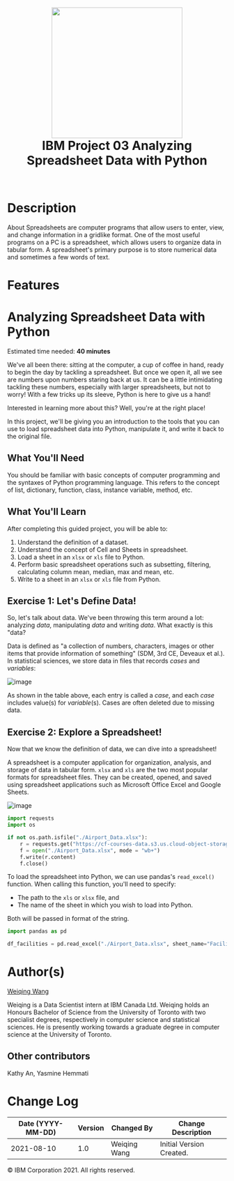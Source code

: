 <div align="center">
      <h1> <img src="https://github.com/ahammadmejbah/IBM-Project-02-Transform-Photos-to-Sketches-and-Paintings-with-OpenCV/blob/main/Additional%20Files/SN_web_lightmode.svg" width="300px"><br/>IBM Project 03 Analyzing Spreadsheet Data with Python</h1>
     </div>
<p align="center"> <a href="https://github.com/ahammadmejbah" target="_blank"><img alt="" src="https://img.shields.io/badge/Website-EA4C89?style=normal&logo=dribbble&logoColor=white" style="vertical-align:center" /></a> <a href="https://twitter.com/ahammadmejbah" target="_blank"><img alt="" src="https://img.shields.io/badge/Twitter-1DA1F2?style=normal&logo=twitter&logoColor=white" style="vertical-align:center" /></a> <a href="https://www.facebook.com/ahammadmejbah" target="_blank"><img alt="" src="https://img.shields.io/badge/Facebook-1877F2?style=normal&logo=facebook&logoColor=white" style="vertical-align:center" /></a> <a href="https://www.instagram.com/ahammadmejbah/" target="_blank"><img alt="" src="https://img.shields.io/badge/Instagram-E4405F?style=normal&logo=instagram&logoColor=white" style="vertical-align:center" /></a> <a href="https://www.linkedin.com/in/ahammadmejbah/}" target="_blank"><img alt="" src="https://img.shields.io/badge/LinkedIn-0077B5?style=normal&logo=linkedin&logoColor=white" style="vertical-align:center" /></a> </p>

# Description
About Spreadsheets are computer programs that allow users to enter, view, and change information in a gridlike format. One of the most useful programs on a PC is a spreadsheet, which allows users to organize data in tabular form. A spreadsheet's primary purpose is to store numerical data and sometimes a few words of text.

# Features
# Analyzing Spreadsheet Data with Python

Estimated time needed: **40 minutes**

We've all been there: sitting at the computer, a cup of coffee in hand, ready to begin the day by tackling a spreadsheet. But once we open it, all we see are numbers upon numbers staring back at us. It can be a little intimidating tackling these numbers, especially with larger spreadsheets, but not to worry! With a few tricks up its sleeve, Python is here to give us a hand!

Interested in learning more about this? Well, you're at the right place!

In this project, we'll be giving you an introduction to the tools that you can use to load spreadsheet data into Python, manipulate it, and write it back to the original file.

## What You'll Need

You should be familiar with basic concepts of computer programming and the syntaxes of Python programming language. This refers to the concept of list, dictionary, function, class, instance variable, method, etc.

## What You'll Learn

After completing this guided project, you will be able to:

1.  Understand the definition of a dataset.
2.  Understand the concept of Cell and Sheets in spreadsheet.
3.  Load a sheet in an `xlsx` or `xls` file to Python.
4.  Perform basic spreadsheet operations such as subsetting, filtering, calculating column mean, median, max and mean, etc.
5.  Write to a sheet in an `xlsx` or `xls` file from Python.

## Exercise 1: Let's Define Data!

So, let's talk about data. We've been throwing this term around a lot: analyzing *data*, manipulating *data* and writing *data*. What exactly is this "data?

Data is defined as "a collection of numbers, characters, images or other items that provide information of something" (SDM, 3rd CE, Deveaux et al.). In statistical sciences, we store data in files that records *cases* and *variables*:

![image](https://github.com/ahammadmejbah/IBM-Project-03-Analyzing-Spreadsheet-Data-with-Python/assets/56669333/d341ef39-5461-41a0-aa87-1327da880f12)


As shown in the table above, each entry is called a *case*, and each *case*  includes value(s) for *variable*(s). Cases are often deleted due to missing data.


## Exercise 2: Explore a Spreadsheet!

Now that we know the definition of data, we can dive into a spreadsheet!

A spreadsheet is a computer application for organization, analysis, and storage of data in tabular form. `xlsx` and `xls` are the two most popular formats for spreadsheet files. They can be created, opened, and saved using spreadsheet applications such as Microsoft Office Excel and Google Sheets.

![image](https://github.com/ahammadmejbah/IBM-Project-03-Analyzing-Spreadsheet-Data-with-Python/assets/56669333/abf96391-43d7-4554-aff3-7a261f59dabc)



``` python
import requests
import os

if not os.path.isfile("./Airport_Data.xlsx"):
    r = requests.get("https://cf-courses-data.s3.us.cloud-object-storage.appdomain.cloud/analysing-spreadsheet-data-with-python/Airport_Data.xlsx")
    f = open("./Airport_Data.xlsx", mode = "wb+")
    f.write(r.content)
    f.close()

```

To load the spreadsheet into Python, we can use pandas's `read_excel()` function. When calling this function, you'll need to specify:

*   The path to the `xls` or `xlsx` file, and
*   The name of the sheet in which you wish to load into Python.

Both will be passed in format of the string.


``` python
import pandas as pd

df_facilities = pd.read_excel("./Airport_Data.xlsx", sheet_name="Facilities")


```


# Author(s)

[Weiqing Wang](https://www.linkedin.com/in/weiqing-wang-641640133/?utm_medium=Exinfluencer&utm_source=Exinfluencer&utm_content=000026UJ&utm_term=10006555&utm_id=NA-SkillsNetwork-Channel-SkillsNetworkQuickLabsanalysingspreadsheetdatawithpython28639550-2022-01-01)

Weiqing is a Data Scientist intern at IBM Canada Ltd. Weiqing holds an Honours Bachelor of Science from the University of Toronto with two specialist degrees, respectively in computer science and statistical sciences. He is presently working towards a graduate degree in computer science at the University of Toronto.

## Other contributors

Kathy An, Yasmine Hemmati

# Change Log

| Date (YYYY-MM-DD) | Version | Changed By   | Change Description       |
| ----------------- | ------- | ------------ | ------------------------ |
| 2021-08-10        | 1.0     | Weiqing Wang | Initial Version Created. |


© IBM Corporation 2021. All rights reserved.

<!-- </> with 💛 by readMD (https://readmd.itsvg.in) -->
    
